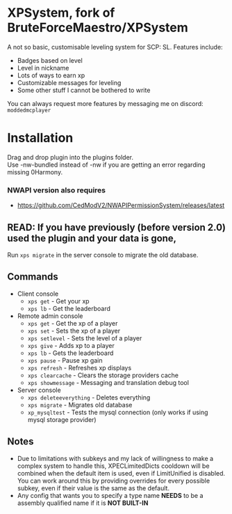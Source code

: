# XPSystem, fork of BruteForceMaestro/XPSystem
 A not so basic, customisable leveling system for SCP: SL.
Features include:
- Badges based on level
- Level in nickname
- Lots of ways to earn xp
- Customizable messages for leveling
- Some other stuff I cannot be bothered to write

You can always request more features by messaging me on discord: `moddedmcplayer`

# Installation
Drag and drop plugin into the plugins folder. <br>
Use -nw-bundled instead of -nw if you are getting an error regarding missing 0Harmony.
### NWAPI version also requires
- https://github.com/CedModV2/NWAPIPermissionSystem/releases/latest

## READ: If you have previously (before version 2.0) used the plugin and your data is gone,
Run `xps migrate` in the server console to migrate the old database.

## Commands
- Client console
    - `xps get` - Get your xp
    - `xps lb` - Get the leaderboard
- Remote admin console
    - `xps get` - Get the xp of a player
    - `xps set` - Sets the xp of a player
    - `xps setlevel` - Sets the level of a player
    - `xps give` - Adds xp to a player
    - `xps lb` - Gets the leaderboard
    - `xps pause` - Pause xp gain
    - `xps refresh` - Refreshes xp displays
    - `xps clearcache` - Clears the storage providers cache
    - `xps showmessage` - Messaging and translation debug tool
- Server console
    - `xps deleteeverything` - Deletes everything
    - `xps migrate` - Migrates old database
    - `xp_mysqltest` - Tests the mysql connection (only works if using mysql storage provider)
## Notes
- Due to limitations with subkeys and my lack of willingness to make a complex system to handle this,
XPECLimitedDicts cooldown will be combined when the default item is used,
even if LimitUnified is disabled.
You can work around this by providing overrides for every possible subkey,
even if their value is the same as the default.
- Any config that wants you to specify a type name **NEEDS** to be a assembly qualified name if it is **NOT BUILT-IN**